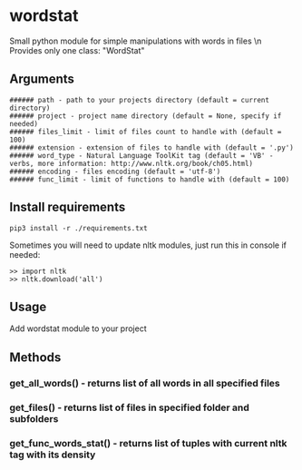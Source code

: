 # wordstat
Small python module for simple manipulations with words in files \n
Provides only one class: "WordStat"

## Arguments
    ###### path - path to your projects directory (default = current directory)
    ###### project - project name directory (default = None, specify if needed)
    ###### files_limit - limit of files count to handle with (default = 100)
    ###### extension - extension of files to handle with (default = '.py')
    ###### word_type - Natural Language ToolKit tag (default = 'VB' - verbs, more information: http://www.nltk.org/book/ch05.html)
    ###### encoding - files encoding (default = 'utf-8')
    ###### func_limit - limit of functions to handle with (default = 100)

## Install requirements
```
pip3 install -r ./requirements.txt
```

Sometimes you will need to update nltk modules, just run this in console if needed:
```
>> import nltk
>> nltk.download('all')
```

## Usage

Add wordstat module to your project

## Methods

### get_all_words() - returns list of all words in all specified files
### get_files() - returns list of files in specified folder and subfolders
### get_func_words_stat() - returns list of tuples with current nltk tag with its density
